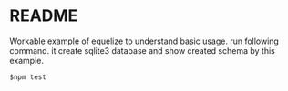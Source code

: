 # README

Workable example of equelize to understand basic usage.
run following command. it create sqlite3 database and show created schema by this example.
```
$npm test
```
